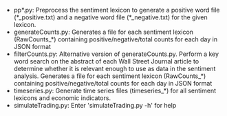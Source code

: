 + pp\*.py: Preprocess the sentiment lexicon to generate a positive word file (\*\_positive.txt) and a negative word file (\*\_negative.txt) for the given lexicon.
+ generateCounts.py: Generates a file for each sentiment lexicon (RawCounts\_\*) containing positive/negative/total counts for each day in JSON format
+ filterCounts.py: Alternative version of generateCounts.py. Perform a key word search on the abstract of each Wall Street Journal article to determine whether it is relevant enough to use as data in the sentiment analysis. Generates a file for each sentiment lexicon (RawCounts\_\*) containing positive/negative/total counts for each day in JSON format 
+ timeseries.py: Generate time series files (timeseries\_\*) for all sentiment lexicons and economic indicators. 
+ simulateTrading.py: Enter 'simulateTrading.py -h' for help

